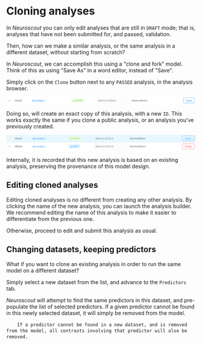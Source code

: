 # Cloning analyses

In _Neuroscout_ you can only edit analyses that are still in `DRAFT` mode; that is, analyses that have not been submitted for, and passed, validation.

Then, how can we make a similar analysis, or the same analysis in a different dataset, without starting from scratch?

In _Neuroscout_, we can accomplish this using a "clone and fork" model. Think of this as using "Save As" in a word editor, instead of "Save".

Simply click on the `Clone` button next to any `PASSED` analysis, in the analysis browser.

![Clone](img/clone.png)

Doing so, will create an exact copy of this analysis, with a new `ID`. This works exactly the same if you clone a public analysis, or an analysis you've previously created.

![Clone](img/clone_new.png)

Internally, it is recorded that this new analysis is based on an existing analysis, preserving the provenance of this model design.

## Editing cloned analyses

Editing cloned analyses is no different from creating any other analysis. By clicking the name of the new analysis, you can launch the analysis builder.
We recommend editing the name of this analysis to make it easier to differentiate from the previous one.

Otherwise, proceed to edit and submit this analysis as usual.

## Changing datasets, keeping predictors

What if you want to clone an existing analysis in order to run the same model on a different dataset?

Simply select a new dataset from the list, and advance to the `Predictors` tab.

_Neuroscout_ will attempt to find the same predictors in this dataset, and pre-populate the list of selected predictors.
If a given predictor cannot be found in this newly selected dataset, it will simply be removed from the model.  

```{admonition} Danger
    If a predictor cannot be found in a new dataset, and is removed from the model, all contrasts involving that predictor will also be removed.
```